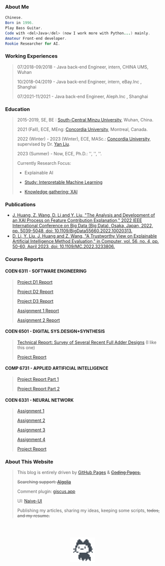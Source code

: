 ### About Me

```java
Chinese.
Born in 1996.
Play Bass Guitar.
Code with <del>Java</del> (now I work more with Python...) mainly.
Amateur Front-end developer.
Rookie Researcher for AI.
```



### Working Experiences

> 07/2018-09/2018 - Java back-end Engineer, intern, CHINA UMS, Wuhan
>
> 10/2018-04/2019 - Java back-end Engineer, intern, eBay.Inc , Shanghai
>
> 07/2021-11/2021 - Java back-end Engineer, Aleph.Inc , Shanghai



### Education

> 2015-2019, SE, BE : [South-Central Minzu University](https://www.scuec.edu.cn/), Wuhan, China.
>
> 2021 (Fall), ECE, MEng: [Concordia University](https://www.concordia.ca/), Montreal, Canada.
>
> 2022 (Winter) - 2023 (Winter), ECE, MASc.: [Concordia University](https://www.concordia.ca/), supervised by Dr. [Yan Liu](https://www.concordia.ca/faculty/yan-liu.html).
>
> 2023 (Summer) - Now, ECE, Ph.D.: '', '', ''.
>
> Currently Research Focus:
>
> - Explainable AI
>
> - [Study: Interpretable Machine Learning](https://github.com/youyinnn/masc_research_knowledge_base/issues/11)
>
> - [Knowledge gathering: XAI](https://github.com/youyinnn/masc_research_knowledge_base/issues/7)

### Publications

- [J. Huang, Z. Wang, D. Li and Y. Liu, "The Analysis and Development of an XAI Process on Feature Contribution Explanation," 2022 IEEE International Conference on Big Data (Big Data), Osaka, Japan, 2022, pp. 5039-5048, doi: 10.1109/BigData55660.2022.10020313.](https://ieeexplore.ieee.org/document/10020313)
- [D. Li, Y. Liu, J. Huang and Z. Wang, "A Trustworthy View on Explainable Artificial Intelligence Method Evaluation," in Computer, vol. 56, no. 4, pp. 50-60, April 2023, doi: 10.1109/MC.2022.3233806.](https://ieeexplore.ieee.org/document/10098190)

### Course Reports

#### COEN 6311 - SOFTWARE ENGINEERING

> [Project D1 Report](https://github.com/youyinnn/COEN6311_super/blob/main/doc/D1/output/main.pdf)
>
> [Project D2 Report](https://github.com/youyinnn/COEN6311_super/blob/main/doc/D2/output/main.pdf)
>
> [Project D3 Report](https://github.com/youyinnn/COEN6311_super/blob/main/doc/D3/output/main.pdf)
>
> [Assignment 1 Report](https://github.com/youyinnn/coen_6311_assignment1/blob/main/doc/report/output/main.pdf)
>
> [Assignment 2 Report](https://github.com/youyinnn/coen_6311_assignment1/blob/main/doc/report2/output/main.pdf)

#### COEN 6501 - DIGITAL SYS.DESIGN+SYNTHESIS

> [Technical Report: Survey of Several Recent Full Adder Designs](https://github.com/youyinnn/coen_6501/blob/main/a1_report/output/report.pdf) (I like this one)
>
> [Project Report](https://github.com/youyinnn/coen_6501/blob/main/project_spec/output/main.pdf)

#### COMP 6731 - APPLIED ARTIFICIAL INTELLIGENCE

> [Project Report Part 1](https://github.com/youyinnn/ai_face_mask_detector/blob/xai/AI_Face_Mask_Detector_Report.pdf)
>
> [Project Report Part 2](https://github.com/youyinnn/ai_face_mask_detector/blob/xai/AI_Face_Mask_Detector_Report%202.pdf)

#### COEN 6331 - NEURAL NETWORK

> [Assignment 1](https://github.com/youyinnn/neural_network_couese_reports/blob/main/a1_report.pdf)
>
> [Assignment 2](https://github.com/youyinnn/neural_network_couese_reports/blob/main/a2_report.pdf)
>
> [Assignment 3](https://github.com/youyinnn/neural_network_couese_reports/blob/main/a3_report.pdf)
>
> [Assignment 4](https://github.com/youyinnn/neural_network_couese_reports/blob/main/a4_report.pdf)
>
> [Project Report](https://github.com/youyinnn/neural_network_couese_reports/blob/main/project_report.pdf)

### About This Website

> This blog is entirely driven by [GitHub Pages](https://pages.github.com/) & <del>[Coding Pages.](https://help.coding.net/docs/cd/static-website.html)</del>
>
> <del>Searching support: [Algolia](https://www.algolia.com/)</del>
>
> Comment plugin: [giscus.app](https://giscus.app/zh-CN)
> 
> UI: [Naive-UI](https://www.naiveui.com/en-US/os-theme)
>
> Publishing my articles, sharing my ideas, keeping some scripts, <del>todos, and my resume.</del>

<p style="text-align: center;" class="unselectable undragable"><img src="../../../public/img/mona-loading-default.gif" style="width: 80px;margin-top:3rem;" preview-disabled></p>
